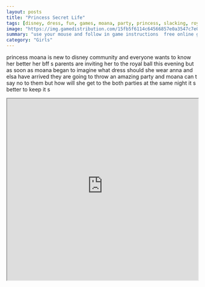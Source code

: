 ```yaml
---
layout: posts
title: "Princess Secret Life"
tags: [disney, dress, fun, games, moana, party, princess, slacking, royal, free, online, games, oyna, game, free, games, play, play, games]
image: "https://img.gamedistribution.com/15fb5f6114c64566857e0a3547c7e051.jpg"
summary: "use your mouse and follow in game instructions  free online games oyna game free games play play games"
category: "Girls"
---
```


princess moana is new to disney community and everyone wants to know her better her bff s parents are inviting her to the royal ball this evening but as soon as moana began to imagine what dress should she wear anna and elsa have arrived they are going to throw an amazing party and moana can t say no to them but how will she get to the both parties at the same night it s better to keep it s

<iframe width="100%" height="480px;" src="https://html5.gamedistribution.com/15fb5f6114c64566857e0a3547c7e051/"></iframe>